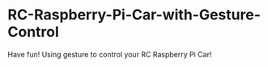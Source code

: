 # RC-Raspberry-Pi-Car-with-Gesture-Control
Have fun! Using gesture to control your RC Raspberry Pi Car!
